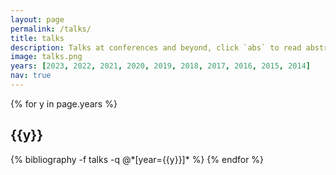 ```yaml
---
layout: page
permalink: /talks/
title: talks
description: Talks at conferences and beyond, click `abs` to read abstract, `media` to watch the talk, `slides` to view the pdf of the presenatation etc.
image: talks.png
years: [2023, 2022, 2021, 2020, 2019, 2018, 2017, 2016, 2015, 2014]
nav: true
---
```


<div class="publications">

{% for y in page.years %}
  <h2 class="year">{{y}}</h2>
  {% bibliography -f talks -q @*[year={{y}}]* %}
{% endfor %}

</div>
